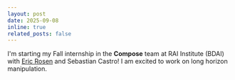 ```yaml
---
layout: post
date: 2025-09-08
inline: true
related_posts: false
---
```


I'm starting my Fall internship in the **Compose** team at RAI Institute (BDAI) with <a href="https://eric-rosen.github.io/">Eric Rosen</a> and Sebastian Castro! I am excited to work on long horizon manipulation.
